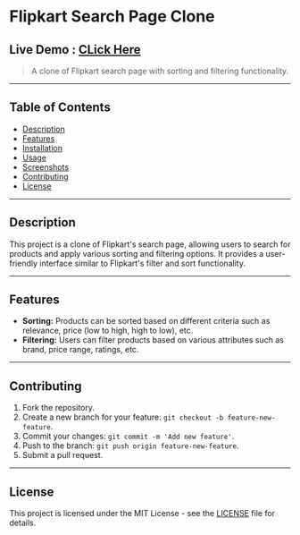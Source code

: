 # Flipkart Search Page Clone

## Live Demo : <a href="https://lok-ii.github.io/JavaScriptProjectsCollection/Flipkart/index.html"> CLick Here </a>

> A clone of Flipkart search page with sorting and filtering functionality.

---

## Table of Contents

- [Description](#description)
- [Features](#features)
- [Installation](#installation)
- [Usage](#usage)
- [Screenshots](#screenshots)
- [Contributing](#contributing)
- [License](#license)

---

## Description

This project is a clone of Flipkart's search page, allowing users to search for products and apply various sorting and filtering options. It provides a user-friendly interface similar to Flipkart's filter and sort functionality.

---

## Features

- **Sorting:** Products can be sorted based on different criteria such as relevance, price (low to high, high to low), etc.
- **Filtering:** Users can filter products based on various attributes such as brand, price range, ratings, etc.

---

## Contributing

1. Fork the repository.
2. Create a new branch for your feature: `git checkout -b feature-new-feature`.
3. Commit your changes: `git commit -m 'Add new feature'`.
4. Push to the branch: `git push origin feature-new-feature`.
5. Submit a pull request.

---

## License

This project is licensed under the MIT License - see the [LICENSE](LICENSE) file for details.

